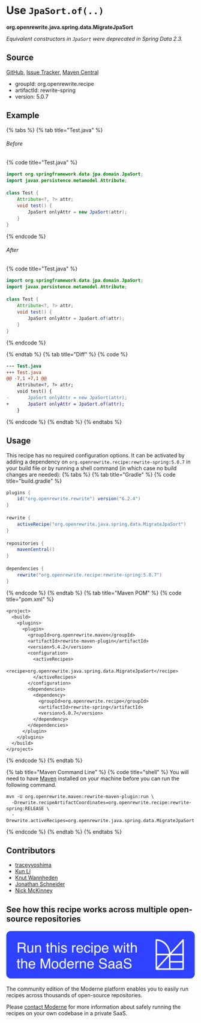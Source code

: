 # Use `JpaSort.of(..)`

**org.openrewrite.java.spring.data.MigrateJpaSort**

_Equivalent constructors in `JpaSort` were deprecated in Spring Data 2.3._

## Source

[GitHub](https://github.com/openrewrite/rewrite-spring/blob/main/src/main/java/org/openrewrite/java/spring/data/MigrateJpaSort.java), [Issue Tracker](https://github.com/openrewrite/rewrite-spring/issues), [Maven Central](https://central.sonatype.com/artifact/org.openrewrite.recipe/rewrite-spring/5.0.7/jar)

* groupId: org.openrewrite.recipe
* artifactId: rewrite-spring
* version: 5.0.7

## Example


{% tabs %}
{% tab title="Test.java" %}

###### Before
{% code title="Test.java" %}
```java
import org.springframework.data.jpa.domain.JpaSort;
import javax.persistence.metamodel.Attribute;

class Test {
    Attribute<?, ?> attr;
    void test() {
        JpaSort onlyAttr = new JpaSort(attr);
    }
}
```
{% endcode %}

###### After
{% code title="Test.java" %}
```java
import org.springframework.data.jpa.domain.JpaSort;
import javax.persistence.metamodel.Attribute;

class Test {
    Attribute<?, ?> attr;
    void test() {
        JpaSort onlyAttr = JpaSort.of(attr);
    }
}
```
{% endcode %}

{% endtab %}
{% tab title="Diff" %}
{% code %}
```diff
--- Test.java
+++ Test.java
@@ -7,1 +7,1 @@
    Attribute<?, ?> attr;
    void test() {
-       JpaSort onlyAttr = new JpaSort(attr);
+       JpaSort onlyAttr = JpaSort.of(attr);
    }
```
{% endcode %}
{% endtab %}
{% endtabs %}


## Usage

This recipe has no required configuration options. It can be activated by adding a dependency on `org.openrewrite.recipe:rewrite-spring:5.0.7` in your build file or by running a shell command (in which case no build changes are needed): 
{% tabs %}
{% tab title="Gradle" %}
{% code title="build.gradle" %}
```groovy
plugins {
    id("org.openrewrite.rewrite") version("6.2.4")
}

rewrite {
    activeRecipe("org.openrewrite.java.spring.data.MigrateJpaSort")
}

repositories {
    mavenCentral()
}

dependencies {
    rewrite("org.openrewrite.recipe:rewrite-spring:5.0.7")
}
```
{% endcode %}
{% endtab %}
{% tab title="Maven POM" %}
{% code title="pom.xml" %}
```markup
<project>
  <build>
    <plugins>
      <plugin>
        <groupId>org.openrewrite.maven</groupId>
        <artifactId>rewrite-maven-plugin</artifactId>
        <version>5.4.2</version>
        <configuration>
          <activeRecipes>
            <recipe>org.openrewrite.java.spring.data.MigrateJpaSort</recipe>
          </activeRecipes>
        </configuration>
        <dependencies>
          <dependency>
            <groupId>org.openrewrite.recipe</groupId>
            <artifactId>rewrite-spring</artifactId>
            <version>5.0.7</version>
          </dependency>
        </dependencies>
      </plugin>
    </plugins>
  </build>
</project>
```
{% endcode %}
{% endtab %}

{% tab title="Maven Command Line" %}
{% code title="shell" %}
You will need to have [Maven](https://maven.apache.org/download.cgi) installed on your machine before you can run the following command.

```shell
mvn -U org.openrewrite.maven:rewrite-maven-plugin:run \
  -Drewrite.recipeArtifactCoordinates=org.openrewrite.recipe:rewrite-spring:RELEASE \
  -Drewrite.activeRecipes=org.openrewrite.java.spring.data.MigrateJpaSort
```
{% endcode %}
{% endtab %}
{% endtabs %}

## Contributors
* [traceyyoshima](mailto:tracey.yoshima@gmail.com)
* [Kun Li](mailto:kun@moderne.io)
* [Knut Wannheden](mailto:knut@moderne.io)
* [Jonathan Schneider](mailto:jkschneider@gmail.com)
* [Nick McKinney](mailto:mckinneynichoals@gmail.com)


## See how this recipe works across multiple open-source repositories

[![Moderne Link Image](/.gitbook/assets/ModerneRecipeButton.png)](https://app.moderne.io/recipes/org.openrewrite.java.spring.data.MigrateJpaSort)

The community edition of the Moderne platform enables you to easily run recipes across thousands of open-source repositories.

Please [contact Moderne](https://moderne.io/product) for more information about safely running the recipes on your own codebase in a private SaaS.
